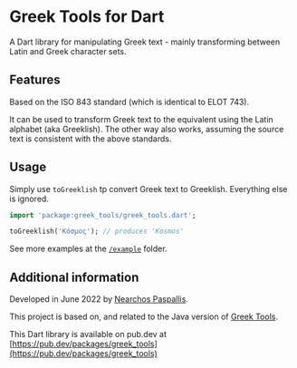 # Greek Tools for Dart

A Dart library for manipulating Greek text - mainly transforming between Latin and Greek character sets.

## Features

Based on the ISO 843 standard (which is identical to ELOT 743).

It can be used to transform Greek text to the equivalent using the Latin alphabet (aka Greeklish). The other way also works, assuming the source text is consistent with the above standards.

## Usage

Simply use ``toGreeklish`` tp convert Greek text to Greeklish. Everything else is ignored.

```dart
import 'package:greek_tools/greek_tools.dart';

toGreeklish('Κόσμος'); // produces 'Kosmos'
```

See more examples at the [`/example`](example) folder. 

## Additional information

Developed in June 2022 by [Nearchos Paspallis](https://nearchos.github.io).

This project is based on, and related to the Java version of
[Greek Tools](https://github.com/nearchos/GreekTools/tree/master/src/test/java/com/aspectsense/greektools).

This Dart library is available on pub.dev at [https://pub.dev/packages/greek_tools](https://pub.dev/packages/greek_tools)